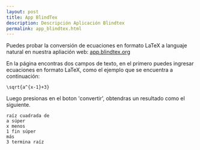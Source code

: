 ```yaml
---
layout: post
title: App BlindTex
description: Descripción Aplicación Blindtex
permalink: app_blindtex.html
---
```

Puedes probar la conversión de ecuaciones en formato LaTeX a languaje natural en nuestra apliación web: [app.blindtex.org](http://app.blindtex.org)

En la página encontras dos campos de texto, en el primero puedes ingresar ecuaciones en formato LaTeX, como el ejemplo que se encuentra a continuación:
```
\sqrt{a^{x-1}+3}
```
Luego presionas en el boton 'convertir', obtendras un resultado como el siguiente.
```
raíz cuadrada de
a súper
x menos
1 fin súper
más
3 termina raíz               
```
